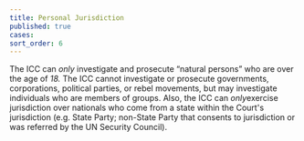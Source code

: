```yaml
---
title: Personal Jurisdiction
published: true
cases:
sort_order: 6
---
```



The ICC can *only* investigate and prosecute “natural persons” who are over the age of *18.*&nbsp;The ICC cannot investigate or prosecute governments, corporations, political parties, or rebel movements, but may investigate individuals who are members of groups. Also, the ICC can *only*exercise jurisdiction over nationals who come from a state within the Court's jurisdiction (e.g. State Party; non-State Party that consents to jurisdiction or was referred by the UN Security Council).&nbsp;